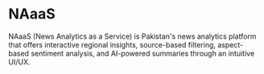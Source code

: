 # NAaaS
NAaaS (News Analytics as a Service) is Pakistan's news analytics platform that offers interactive regional insights, source-based filtering, aspect-based sentiment analysis, and AI-powered summaries through an intuitive UI/UX.
